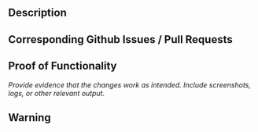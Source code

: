 ## Description

## Corresponding Github Issues / Pull Requests

## Proof of Functionality
*Provide evidence that the changes work as intended. Include screenshots, logs, or other relevant output.*

## Warning